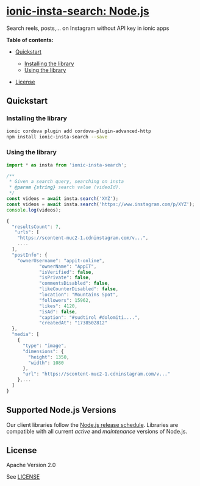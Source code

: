 # [ionic-insta-search: Node.js](https://github.com/appit-online/ionic-insta-search)

Search reels, posts,... on Instagram without API key in ionic apps

**Table of contents:**


* [Quickstart](#quickstart)

  * [Installing the library](#installing-the-library)
  * [Using the library](#using-the-library)
* [License](#license)

## Quickstart

### Installing the library

```bash
ionic cordova plugin add cordova-plugin-advanced-http
npm install ionic-insta-search --save
```


### Using the library

```javascript
import * as insta from 'ionic-insta-search';

/**
 * Given a search query, searching on insta
 * @param {string} search value (videoId).
 */
const videos = await insta.search('XYZ');
const videos = await insta.search('https://www.instagram.com/p/XYZ');
console.log(videos);

{
  "resultsCount": 7,
   "urls": [
    "https://scontent-muc2-1.cdninstagram.com/v...",
    ....
  ],
  "postInfo": {
    "ownerUsername": "appit-online",
            "ownerName": "AppIT",
            "isVerified": false,
            "isPrivate": false,
            "commentsDisabled": false,
            "likeCounterDisabled": false,
            "location": "Mountains Spot",
            "followers": 15962,
            "likes": 4120,
            "isAd": false,
            "caption": "#sudtirol #dolomiti....",
            "createdAt": "1738502812"
  },
  "media": [
    {
      "type": "image",
      "dimensions": {
        "height": 1350,
        "width": 1080
      },
      "url": "https://scontent-muc2-1.cdninstagram.com/v..."
    },...
  ]
}

```

## Supported Node.js Versions

Our client libraries follow the [Node.js release schedule](https://nodejs.org/en/about/releases/).
Libraries are compatible with all current _active_ and _maintenance_ versions of
Node.js.

## License

Apache Version 2.0

See [LICENSE](https://github.com/appit-online/ionic-insta-search/blob/master/LICENSE)
